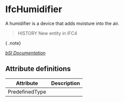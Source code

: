 IfcHumidifier
=============
A humidifier is a device that adds moisture into the air.  
  
> HISTORY  New entity in IFC4  
  
{ .note}  
>  
[ _bSI
Documentation_](https://standards.buildingsmart.org/IFC/DEV/IFC4_2/FINAL/HTML/schema/ifchvacdomain/lexical/ifchumidifier.htm)


Attribute definitions
---------------------
| Attribute      | Description   |
|----------------|---------------|
| PredefinedType |               |

